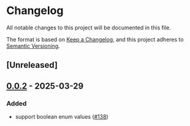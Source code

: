 # Changelog

All notable changes to this project will be documented in this file.

The format is based on [Keep a Changelog](https://keepachangelog.com/en/1.0.0/),
and this project adheres to [Semantic Versioning](https://semver.org/spec/v2.0.0.html).

## [Unreleased]

## [0.0.2](https://github.com/x7c1/gesha/compare/gesha-macros-v0.0.1...gesha-macros-v0.0.2) - 2025-03-29

### Added

- support boolean enum values ([#138](https://github.com/x7c1/gesha/pull/138))
